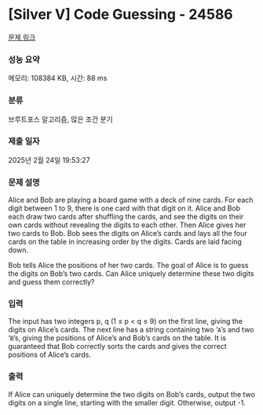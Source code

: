# [Silver V] Code Guessing - 24586 

[문제 링크](https://www.acmicpc.net/problem/24586) 

### 성능 요약

메모리: 108384 KB, 시간: 88 ms

### 분류

브루트포스 알고리즘, 많은 조건 분기

### 제출 일자

2025년 2월 24일 19:53:27

### 문제 설명

<p>Alice and Bob are playing a board game with a deck of nine cards. For each digit between 1 to 9, there is one card with that digit on it. Alice and Bob each draw two cards after shuffling the cards, and see the digits on their own cards without revealing the digits to each other. Then Alice gives her two cards to Bob. Bob sees the digits on Alice’s cards and lays all the four cards on the table in increasing order by the digits. Cards are laid facing down.</p>

<p>Bob tells Alice the positions of her two cards. The goal of Alice is to guess the digits on Bob’s two cards. Can Alice uniquely determine these two digits and guess them correctly?</p>

### 입력 

 <p>The input has two integers p, q (1 ≤ p < q ≤ 9) on the first line, giving the digits on Alice’s cards. The next line has a string containing two ‘<code>A</code>’s and two ‘<code>B</code>’s, giving the positions of Alice’s and Bob’s cards on the table. It is guaranteed that Bob correctly sorts the cards and gives the correct positions of Alice’s cards.</p>

### 출력 

 <p>If Alice can uniquely determine the two digits on Bob’s cards, output the two digits on a single line, starting with the smaller digit. Otherwise, output -1.</p>

